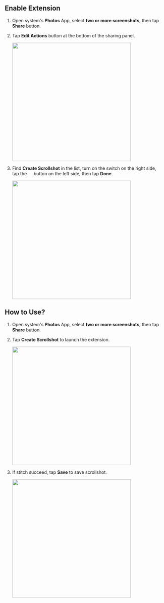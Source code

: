 ## Enable Extension

1. Open system's **Photos** App, select **two or more screenshots**, then tap **Share** button.

2. Tap **Edit Actions** button at the bottom of the sharing panel.

    <img src="../assets/guide-create-scrollshot-1.jpg" width="375" >

3. Find **Create Scrollshot** in the list, turn on the switch on the right side, tap the <img src="../assets/guide-plus.png" style="height:1em !important; vertical-align:-10%"> button on the left side, then tap **Done**.

    <img src="../assets/guide-create-scrollshot-2.jpg" width="375" >

## How to Use?

1. Open system's **Photos** App, select **two or more screenshots**, then tap **Share** button.

2. Tap **Create Scrollshot** to launch the extension.

    <img src="../assets/guide-create-scrollshot-3.jpg" width="375" >

3. If stitch succeed, tap **Save** to save scrollshot.

    <img src="../assets/guide-create-scrollshot-4.jpg" width="375" >
